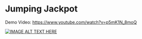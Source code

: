 # Jumping Jackpot

Demo Video: https://www.youtube.com/watch?v=p5mK1N_8moQ


[![IMAGE ALT TEXT HERE](https://img.youtube.com/vi/YOUTUBE_VIDEO_ID_HERE/0.jpg)](https://www.youtube.com/watch?v=p5mK1N_8moQ)
